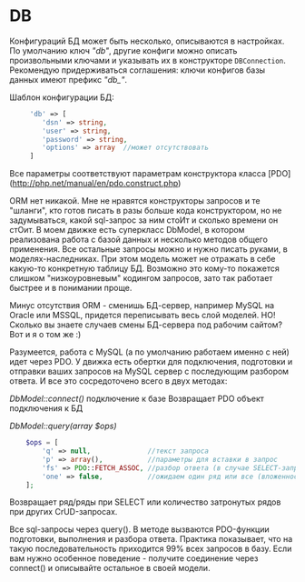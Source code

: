 # DB

Конфигураций БД может быть несколько, описываются в настройках. По умолчанию ключ *"db"*, другие конфиги можно описать произвольными ключами и указывать их в конструкторе `DBConnection`. Рекомендую придерживаться соглашения: ключи конфигов базы данных имеют префикс *"db_"*.

Шаблон конфигурации БД:
```php
     'db' => [
        'dsn' => string,
        'user' => string,
        'password' => string,
        'options' => array  //может отсутствовать
     ] 
```

Все параметры соответствуют параметрам конструктора класса [PDO] (http://php.net/manual/en/pdo.construct.php)

ORM нет никакой. Мне не нравятся конструкторы запросов и те "шланги", кто готов писать в разы больше кода конструктором, но не задумываться, какой sql-запрос за ним стоИт и сколько времени он стОит. В моем движке есть суперкласс DbModel, в котором реализована работа с базой данных и несколько методов общего применения. Все остальные запросы можно и нужно писать руками, в моделях-наследниках. При этом модель может не отражать в себе какую-то конкретную таблицу БД. Возможно это кому-то покажется слишком "низкоуровневым" кодингом запросов, зато так работает быстрее и в понимании проще.

Минус отсутствия ORM - сменишь БД-сервер, например MySQL на Oracle или MSSQL, придется переписывать весь слой моделей. НО! Сколько вы знаете случаев смены БД-сервера под рабочим сайтом? Вот и я о том же :)

Разумеется, работа с MySQL (а по умолчанию работаем именно с ней) идет через PDO. У движка есть обертки для подключения, подготовки и отправки ваших запросов на MySQL сервер с последующим разбором ответа. И все это сосредоточено всего в двух методах:

*DbModel::connect()*
    подключение к базе
    Возвращает PDO объект подключения к БД

*DbModel::query(array $ops)*
```PHP
    $ops = [
        'q' => null,              //текст запроса
        'p' => array(),           //параметры для вставки в запрос
        'fs' => PDO::FETCH_ASSOC, //разбор ответа (в случае SELECT-запроса)
        'one' => false,           //ожидаем один ряд или все (вложенность массива меньше)
    ];
```
Возвращает ряд/ряды при SELECT или количество затронутых рядов при других CrUD-запросах.

Все sql-запросы через query(). В методе вызваются PDO-функции подготовки, выполнения и разбора ответа. Практика показывает, что на такую последовательность приходится 99% всех запросов в базу. Если вам нужно особенное поведение - получите соединение через connect() и описывайте остальное в своей модели.
